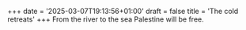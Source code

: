 +++
date = '2025-03-07T19:13:56+01:00'
draft = false
title = 'The cold retreats'
+++
From the river to the sea Palestine will be free.
